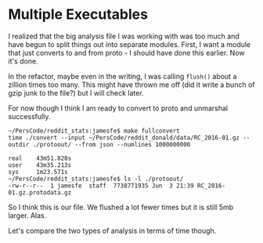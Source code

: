 # Multiple Executables

I realized that the big analysis file I was working with was too much and have begun to split things out into separate modules.  First, I want a module that just converts to and from proto - I should have done this earlier. Now it's done.

In the refactor, maybe even in the writing, I was calling `flush()` about a zillion times too many.  This might have thrown me off (did it write a bunch of gzip junk to the file?) but I will check later.

For now though I think I am ready to convert to proto and unmarshal successfully.

```
~/PersCode/reddit_stats:jamesfe$ make fullconvert
time ./convert --input ~/PersCode/reddit_donald/data/RC_2016-01.gz --outdir ./protoout/ --from json --numlines 1000000000

real    43m51.828s
user    43m35.213s
sys     1m23.571s
~/PersCode/reddit_stats:jamesfe$ ls -l ./protoout/
-rw-r--r--  1 jamesfe  staff  7738771935 Jun  3 21:39 RC_2016-01.gz.protodata.gz
```

So I think this is our file.  We flushed a lot fewer times but it is still 5mb larger.  Alas.

Let's compare the two types of analysis in terms of time though.
